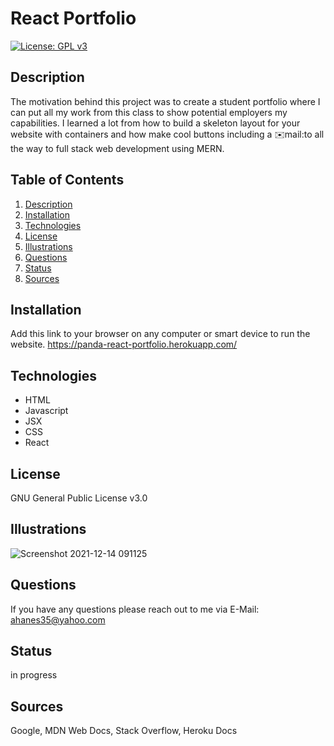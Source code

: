 # React Portfolio
[![License: GPL v3](https://img.shields.io/badge/License-GPLv3-blue.svg)](https://www.gnu.org/licenses/gpl-3.0)

## Description <a name="description"></a>
The motivation behind this project was to create a student portfolio where I can put all my work from this class to show potential employers my capabilities. I learned a lot from  how to build a skeleton layout for your website with containers and how make cool buttons including a ✉️mail:to all the way to full stack web development using MERN. 

## Table of Contents
1. [Description](#description)
2. [Installation](#installation)
3. [Technologies](#technologies)
4. [License](#license)
5. [Illustrations](#illustrations)
6. [Questions](#questions)
7. [Status](#status)
8. [Sources](#sources)

## Installation <a name="installation"></a>
Add this link to your browser on any computer or smart device to run the website.
https://panda-react-portfolio.herokuapp.com/

## Technologies <a name="technologies"></a>
   - HTML
   - Javascript
   - JSX
   - CSS
   - React

## License <a name="license"></a>
GNU General Public License v3.0

## Illustrations <a name="illustrations"></a>
![Screenshot 2021-12-14 091125](https://user-images.githubusercontent.com/85036414/146035969-6ebc4d05-5fa6-48c4-820d-6c07adf1a646.jpg)


## Questions <a name="questions"></a>
If you have any questions please reach out to me via E-Mail: ahanes35@yahoo.com

## Status <a name="status"></a>
in progress

## Sources <a name="sources"></a>
Google, MDN Web Docs, Stack Overflow, Heroku Docs
